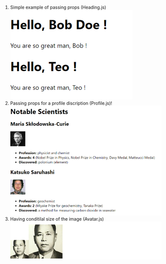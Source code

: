 1. Simple example of passing props (Heading.js)![Alt text](image-1.png)
2. Passing props for a profile discription (Profile.js)!![Alt text](image-2.png)
3. Having conditilal size of the image (Avatar.js)![Alt text](image-3.png)
